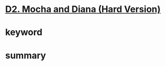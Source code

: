 # [D2. Mocha and Diana (Hard Version)](https://codeforces.com/contest/1559/problem/D2)



# keyword


# summary
